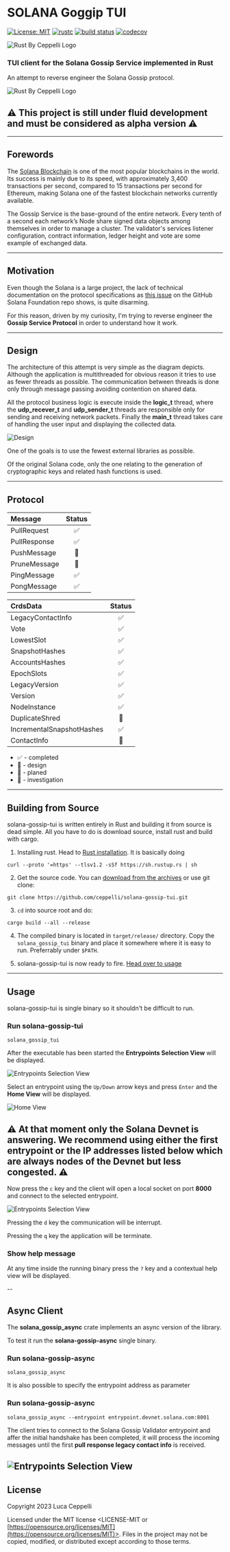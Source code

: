 # SOLANA Goggip TUI
[![License: MIT](https://img.shields.io/badge/license-MIT-blue)](#license)
[![rustc](https://img.shields.io/badge/rustc-1.65+-blue?style=flat-square&logo=rust)](https://www.rust-lang.org)
[![build status](https://github.com/ceppelli/solana-gossip-tui/actions/workflows/rust.yml/badge.svg)](https://github.com/ceppelli/solana-gossip-tui/actions/workflows/rust.yml)
[![codecov](https://codecov.io/gh/ceppelli/solana-gossip-tui/branch/main/graph/badge.svg?token=YMVE0GDCNO)](https://codecov.io/gh/ceppelli/solana-gossip-tui)


![Rust By Ceppelli Logo](assets/rust-by-ceppelli-128x128.png)


### TUI client for the Solana Gossip Service implemented in Rust

An attempt to reverse engineer the Solana Gossip protocol.

![Rust By Ceppelli Logo](assets/solana-gossip-tui.gif)

## ⚠️ This project is still under fluid development and must be considered as alpha version ⚠️

---

## Forewords

The [Solana Blockchain](https://solana.com) is one of the most popular blockchains in the world. Its success is mainly due to its speed, with approximately 3,400 transactions per second, compared to 15 transactions per second for Ethereum, making Solana one of the fastest blockchain networks currently available.

The Gossip Service is the base-ground of the entire network. Every tenth of a second each network’s Node share signed data objects among themselves in order to manage a cluster.  The validator's services listener configuration, contract information, ledger height and vote are some example of exchanged data.

---

## Motivation

Even though the Solana is a large project, the lack of technical documentation on the protocol specifications as [this issue](https://github.com/solana-foundation/specs/issues/9) on the GitHub Solana Foundation repo shows, is quite disarming.

For this reason, driven by my curiosity, I'm trying to reverse engineer the **Gossip Service Protocol** in order to understand how it work.

---

## Design

The architecture of this attempt is very simple as the diagram depicts. Although the application is multithreaded for obvious reason it tries to use as fewer threads as possible. The communication between threads is done only through message passing  avoiding contention on shared data.

All the protocol business logic is execute inside the **logic_t** thread, where the **udp_recever_t** and **udp_sender_t** threads are responsible only for sending and receiving network packets.
Finally the **main_t** thread takes care of handling the user input and displaying the collected data.

![Design](assets/design.png)

One of the goals is to use the fewest external libraries as possible.

Of the original Solana code, only the one relating to the generation of cryptographic keys and related hash functions is used.

---

## Protocol

| Message            | Status |
| :---               | :---:  |
| PullRequest        | ✅ |
| PullResponse       | ✅ |
| PushMessage        | 🔬 |
| PruneMessage       | 🔬 |
| PingMessage        | ✅ |
| PongMessage        | ✅ |



| CrdsData                  | Status |
| :---                      | :---:  |
| LegacyContactInfo         | ✅ |
| Vote                      | ✅ |
| LowestSlot                | ✅ |
| SnapshotHashes            | ✅ |
| AccountsHashes            | ✅ |
| EpochSlots                | ✅ |
| LegacyVersion             | ✅ |
| Version                   | ✅ |
| NodeInstance              | ✅ |
| DuplicateShred            | 🔬 |
| IncrementalSnapshotHashes | ✅ |
| ContactInfo               | 🔬 |


* ✅ - completed
* 📐 - design
* 🔮 - planed
* 🔬 - investigation

---

## Building from Source
solana-gossip-tui is written entirely in Rust and building it from source is dead simple. All you have to do is download source, install rust and build with cargo.

1) Installing rust. Head to [Rust installation](https://www.rust-lang.org/tools/install). It is basically doing
```
curl --proto '=https' --tlsv1.2 -sSf https://sh.rustup.rs | sh
```
2) Get the source code. You can [download from the archives]() or use git clone:
```
git clone https://github.com/ceppelli/solana-gossip-tui.git
```

3) `cd` into source root and do:
```
cargo build --all --release
```

4) The compiled binary is located in `target/release/` directory. Copy the `solana_gossip_tui` binary and place it somewhere where it is easy to run. Preferrably under `$PATH`.

5) solana-gossip-tui is now ready to fire. [Head over to usage](#usage)

---

## Usage

solana-gossip-tui is single binary so it shouldn't be difficult to run.

### Run solana-gossip-tui
```
solana_gossip_tui
```

After the executable has been started the **Entrypoints Selection View** will be displayed.

![Entrypoints Selection View](assets/solana-gossip-tui-3.png)

Select an entrypoint using the `Up/Down` arrow keys and press `Enter` and the **Home View** will be displayed.

![Home View](assets/solana-gossip-tui-4.png)

## ⚠️ At that moment only the Solana Devnet is answering. We recommend using either the first entrypoint or the IP addresses listed below which are always nodes of the Devnet but less congested. ⚠️


Now press the `c` key and the client will open a local socket on port **8000** and connect to the selected entrypoint.

![Entrypoints Selection View](assets/solana-gossip-tui-7.png)

Pressing the `d` key the communication will be interrupt.

Pressing the `q` key the application will be terminate.

### Show help message
At any time inside the running binary press the `?` key and a contextual help view will be displayed.

--

## Async Client

The **solana_gossip_async** crate implements an async version of the library.

To test it run the **solana-gossip-async** single binary.

### Run solana-gossip-async
```
solana_gossip_async
```

It is also possible to specify the entrypoint address as parameter

### Run solana-gossip-async
```
solana_gossip_async --entrypoint entrypoint.devnet.solana.com:8001
```

The client tries to connect to the Solana Gossip Validator entrypoint and affer the initial handshake has been completed, it will process the incoming messages until the first **pull response legacy contact info** is received.


![Entrypoints Selection View](assets/solana-gossip-async.png)
--

## License

Copyright 2023 Luca Ceppelli

Licensed under the MIT license
<LICENSE-MIT or [https://opensource.org/licenses/MIT](https://opensource.org/licenses/MIT)>. Files in the project may not be
copied, modified, or distributed except according to those terms.